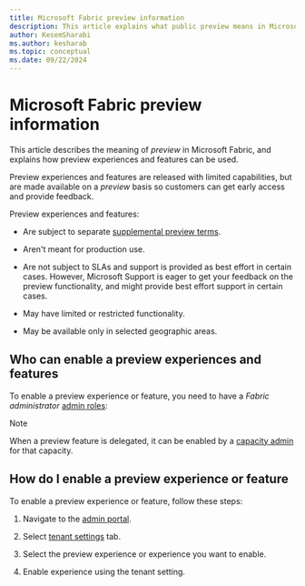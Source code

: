 ```yaml
---
title: Microsoft Fabric preview information
description: This article explains what public preview means in Microsoft Fabric.
author: KesemSharabi
ms.author: kesharab
ms.topic: conceptual
ms.date: 09/22/2024
---
```


# Microsoft Fabric preview information

This article describes the meaning of *preview* in Microsoft Fabric, and explains how preview experiences and features can be used.

Preview experiences and features are released with limited capabilities, but are made available on a *preview* basis so customers can get early access and provide feedback.

Preview experiences and features:

* Are subject to separate [supplemental preview terms](https://go.microsoft.com/fwlink/?linkid=2240967).

* Aren't meant for production use.

* Are not subject to SLAs and support is provided as best effort in certain cases. However, Microsoft Support is eager to get your feedback on the preview functionality, and might provide best effort support in certain cases.

* May have limited or restricted functionality.

* May be available only in selected geographic areas.

## Who can enable a preview experiences and features

To enable a preview experience or feature, you need to have a *Fabric administrator* [admin roles](../admin/roles.md):

>[!NOTE]
>When a preview feature is delegated, it can be enabled by a [capacity admin](../admin/microsoft-fabric-admin.md#capacity-admin-roles) for that capacity.

## How do I enable a preview experience or feature

To enable a preview experience or feature, follow these steps:

1. Navigate to the [admin portal](../admin/admin-center.md).

2. Select [tenant settings](../admin/tenant-settings-index.md) tab.

3. Select the preview experience or experience you want to enable.

4. Enable experience using the tenant setting.
